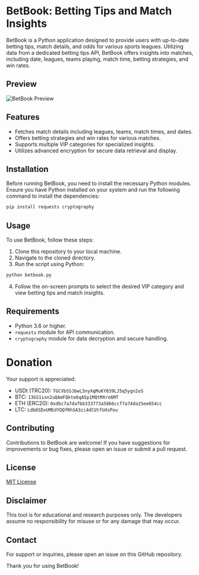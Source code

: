 # BetBook: Betting Tips and Match Insights

BetBook is a Python application designed to provide users with up-to-date betting tips, match details, and odds for various sports leagues. Utilizing data from a dedicated betting tips API, BetBook offers insights into matches, including date, leagues, teams playing, match time, betting strategies, and win rates.

## Preview

![BetBook Preview](https://i.imgur.com/jCMoC83.jpg)

## Features

- Fetches match details including leagues, teams, match times, and dates.
- Offers betting strategies and win rates for various matches.
- Supports multiple VIP categories for specialized insights.
- Utilizes advanced encryption for secure data retrieval and display.

## Installation

Before running BetBook, you need to install the necessary Python modules. Ensure you have Python installed on your system and run the following command to install the dependencies:

```bash
pip install requests cryptography
```

## Usage

To use BetBook, follow these steps:

1. Clone this repository to your local machine.
2. Navigate to the cloned directory.
3. Run the script using Python:

```bash
python betbook.py
```

4. Follow the on-screen prompts to select the desired VIP category and view betting tips and match insights.

## Requirements

- Python 3.6 or higher.
- `requests` module for API communication.
- `cryptography` module for data decryption and secure handling.

# Donation

Your support is appreciated:

- USDt (TRC20): `TGCVbSSJbwL5nyXqMuKY839LJ5q5ygn2uS`
- BTC: `13GS1ixn2uQAmFQkte6qA5p1MQtMXre6MT`
- ETH (ERC20): `0xdbc7a7dafbb333773a5866ccf7a74da15ee654cc`
- LTC: `Ldb6SDxUMEdYQQfRhSA3zi4dCUtfUdsPou`

## Contributing

Contributions to BetBook are welcome! If you have suggestions for improvements or bug fixes, please open an issue or submit a pull request.

## License

[MIT License](LICENSE.md)

## Disclaimer

This tool is for educational and research purposes only. The developers assume no responsibility for misuse or for any damage that may occur.

## Contact

For support or inquiries, please open an issue on this GitHub repository.

Thank you for using BetBook!
